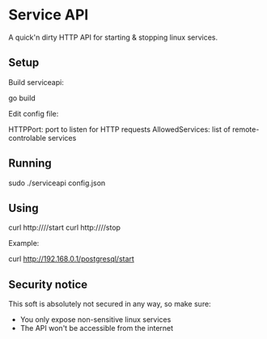 # Service API

A quick'n dirty HTTP API for starting & stopping linux services.


## Setup

Build serviceapi:

  go build

Edit config file:

  HTTPPort: port to listen for HTTP requests
  AllowedServices: list of remote-controlable services

## Running

  sudo ./serviceapi config.json

## Using

  curl http://<host ip>/<service name>/start
  curl http://<host ip>/<service name>/stop

Example:
  
  curl http://192.168.0.1/postgresql/start



## Security notice

This soft is absolutely not secured in any way, so make sure:

  - You only expose non-sensitive linux services
  - The API won't be accessible from the internet

